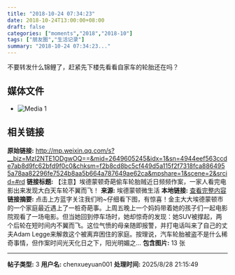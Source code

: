 ```yaml
---
title: "2018-10-24 07:34:23"
date: 2018-10-24T13:00:00+08:00
draft: false
categories: ["moments","2018","2018-10"]
tags: ["朋友圈","生活记录"]
summary: "2018-10-24 07:34:23..."
---
```


不要转发什么锦鲤了，赶紧先下楼先看看自家车的轮胎还在吗？

## 媒体文件

- ![Media 1](/Moments/photos/2018-10-24/201810240734230.jpg)

## 相关链接

**原始链接:** http://mp.weixin.qq.com/s?__biz=MzI2NTE1ODgwOQ==&mid=2649605245&idx=1&sn=4944eef563ccde7ab8d9fc62bfd9f0c0&chksm=f2b8cd8bc5cf449d5a115f2f7318fca8864955a78aa82296fe7524b8aa5b664a787649ae62ca&mpshare=1&scene=2&srcid=#rd
**链接标题:** 【注意】埃德蒙顿奇葩偷车轮胎贼近日频频作案，一家人看完电影出来发现大白天车轮不翼而飞！
**来源:** 埃德蒙顿微生活
**本地链接:** [查看完整内容](/link_content/2018/10/2018-10-24-3/link_content/)
**链接摘要:** 点击上方蓝字关注我们哟~仔细看下图，有惊喜！金主大大埃德蒙顿市的一个家庭最近遇上了一桩奇葩事。上周五晚上一个妈妈带着她的孩子们一起电影院观看了一场电影。但当她回到停车场时，她却惊奇的发现：她SUV被撑起，两个后轮在短时间内不翼而飞。这位气愤的母亲随即报警，并打电话叫来了自己的丈夫Adam Legge来解救这个被离弃困住的家庭。按理说，汽车轮胎被盗不是什么稀奇事情，但作案时间光天化日之下，阳光明媚之...
**包含图片:** 13 张

---

**帖子类型:** 3
**用户名:** chenxueyuan001
**处理时间:** 2025/8/28 21:15:49